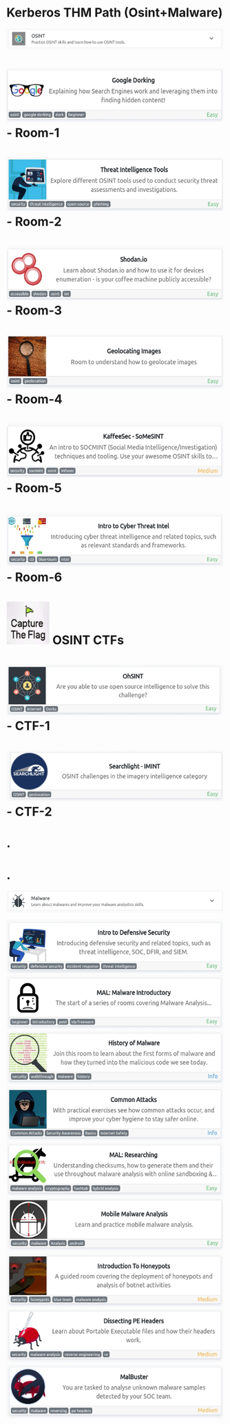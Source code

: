 
# Kerberos THM Path (Osint+Malware)


<img src="images/OSINT.png">

 # [<img src="images/1.jpg" width="570" height="126">](https://tryhackme.com/room/googledorking)    - Room-1
 # [<img src="images/2.jpg" width="570" height="126">](https://tryhackme.com/room/threatinteltools)  - Room-2
 # [<img src="images/3.jpg" width="570" height="126">](https://tryhackme.com/room/shodan)            - Room-3
 # [<img src="images/4.jpg" width="570" height="126">](https://tryhackme.com/room/geolocatingimages) - Room-4
 # [<img src="images/5.jpg" width="570" height="126">](https://tryhackme.com/room/somesint)          - Room-5
 # [<img src="images/6.jpg" width="570" height="126">](https://tryhackme.com/room/cyberthreatintel)  - Room-6
 # 
 #
 # <img src="images/osint.jpeg" width="100" height="100">  OSINT CTFs 
  
 # [<img src="images/7.jpg">](https://tryhackme.com/room/ohsint)            - CTF-1
 # [<img src="images/8.jpg">](https://tryhackme.com/room/searchlightosint)  - CTF-2

   # .
   # .
   

<img src="images/Malware.png">

  [<img src="images/9.jpg" width="570" height="126">](https://tryhackme.com/room/defensivesecurityhq)
  [<img src="images/10.jpg" width="570" height="126">](https://tryhackme.com/room/malmalintroductory)
  [<img src="images/11.jpg" width="570" height="126">](https://tryhackme.com/room/historyofmalware)
  [<img src="images/12.jpg" width="570" height="126">](https://tryhackme.com/room/commonattacks)
  [<img src="images/13.jpg" width="570" height="126">](https://tryhackme.com/room/malresearching)
  [<img src="images/14.jpg" width="570" height="126">](https://tryhackme.com/room/mma)
  [<img src="images/15.jpg" width="570" height="126">](https://tryhackme.com/room/introductiontohoneypots)
  [<img src="images/16.jpg" width="570" height="126">](https://tryhackme.com/room/dissectingpeheaders)
  [<img src="images/17.jpg" width="570" height="126">](https://tryhackme.com/room/malbuster)
